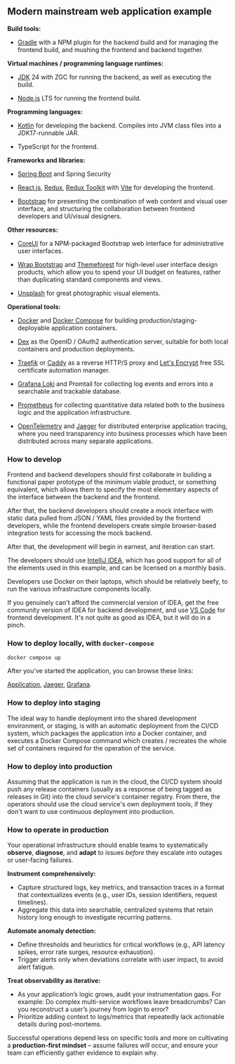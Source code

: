 ## Modern mainstream web application example

**Build tools:**

* [Gradle](https://www.gradle.org/) with a NPM plugin for the backend build and for
  managing the frontend build, and mushing the frontend and backend together.

**Virtual machines / programming language runtimes:**

* [JDK](https://adoptium.net/) 24 with ZGC
  for running the backend, as well as executing the build.

* [Node.js](https://nodejs.org/en/) LTS
  for running the frontend build.

**Programming languages:**

* [Kotlin](https://kotlinlang.org/)
  for developing the backend. Compiles into JVM class files into a JDK17-runnable JAR.

* TypeScript for the frontend.

**Frameworks and libraries:**

* [Spring Boot](https://projects.spring.io/spring-boot/)
  and Spring Security

* [React.js](https://react.dev/),
  [Redux](https://react-redux.js.org/), 
  [Redux Toolkit](https://redux-toolkit.js.org/)
  with [Vite](https://vite.dev/) for developing the frontend.
  
* [Bootstrap](https://getbootstrap.com/)
  for presenting the combination of web content and visual user interface,
  and structuring the collaboration between frontend developers and UI/visual designers.

**Other resources:**

* [CoreUI](https://coreui.io/)
  for a NPM-packaged Bootstrap web interface for administrative user interfaces.

* [Wrap Bootstrap](https://wrapbootstrap.com/) and [Themeforest](https://themeforest.net/)
  for high-level user interface design products, which allow you to spend your
  UI budget on features, rather than duplicating standard components and views.

* [Unsplash](https://unsplash.com/) for great photographic visual elements.

**Operational tools:**

* [Docker](https://www.docker.com/) and
  [Docker Compose](https://docs.docker.com/compose/)
  for building production/staging-deployable application containers.
  
* [Dex](https://dexidp.io/)
  as the OpenID / OAuth2 authentication server, suitable for both 
  local containers and production deployments.

* [Traefik](https://traefik.io/) or 
  [Caddy](https://caddyserver.com/) as a reverse HTTP/S proxy and
  [Let's Encrypt](https://letsencrypt.org/) free SSL certificate automation manager.

* [Grafana Loki](https://grafana.com/oss/loki/) and Promtail
  for collecting log events and errors into a searchable and trackable database.
  
* [Prometheus](https://prometheus.io/) for collecting quantitative data related both
  to the business logic and the application infrastructure.

* [OpenTelemetry](https://opentelemetry.io/) and
  [Jaeger](https://www.jaegertracing.io/)
  for distributed enterprise application tracing, where you need transparency into
  business processes which have been distributed across many separate applications.

### How to develop

Frontend and backend developers should first collaborate in building a functional paper
prototype of the minimum viable product, or something equivalent, which allows them to
specify the most elementary aspects of the interface between the backend and the frontend.

After that, the backend developers should create a mock interface with static data pulled
from JSON / YAML files provided by the frontend developers, while the frontend developers
create simple browser-based integration tests for accessing the mock backend.

After that, the development will begin in earnest, and iteration can start.

The developers should use [IntelliJ IDEA](https://www.jetbrains.com/idea/), which has good
support for all of the elements used in this example, and can be licensed on a monthly basis.

Developers use Docker on their laptops, which should be relatively beefy, to run the various
infrastructure components locally.

If you genuinely can't afford the commercial version of IDEA, get the free community
version of IDEA for backend development, and use [VS Code](https://code.visualstudio.com/)
for frontend development. It's not quite as good as IDEA, but it will do in a pinch.

### How to deploy locally, with `docker-compose`

    docker compose up

After you've started the application, you can browse these links:

[Application](http://localhost:20080/),
[Jaeger](http://localhost:26668/search),
[Grafana](http://localhost:23000/).

### How to deploy into staging

The ideal way to handle deployment into the shared development environment, or staging,
is with an automatic deployment from the CI/CD system, which packages the application into
a Docker container, and executes a Docker Compose command which creates / recreates the
whole set of containers required for the operation of the service.

### How to deploy into production

Assuming that the application is run in the cloud, the CI/CD system should push any release
containers (usually as a response of being tagged as releases in Git) into the cloud service's
container registry. From there, the operators should use the cloud service's own deployment
tools, if they don't want to use continuous deployment into production.

### How to operate in production

Your operational infrastructure should enable teams to systematically 
**observe**, **diagnose**, and **adapt** to issues *before* they escalate into outages 
or user-facing failures.  

**Instrument comprehensively:**  
- Capture structured logs, key metrics, and transaction traces in a format 
  that contextualizes events (e.g., user IDs, session identifiers, request timelines).  
- Aggregate this data into searchable, centralized systems that retain history long 
  enough to investigate recurring patterns.  

**Automate anomaly detection:**  
- Define thresholds and heuristics for critical workflows (e.g., API latency spikes, 
  error rate surges, resource exhaustion).  
- Trigger alerts only when deviations correlate with user impact, to avoid alert fatigue.  

**Treat observability as iterative:**  
- As your application’s logic grows, audit your instrumentation gaps. 
  For example: Do complex multi-service workflows leave breadcrumbs? 
  Can you reconstruct a user’s journey from login to error?  
- Prioritize adding context to logs/metrics that repeatedly lack actionable details 
  during post-mortems.  

Successful operations depend less on specific tools and more on cultivating a 
**production-first mindset** – assume failures *will* occur, and ensure your team can
efficiently gather evidence to explain why.
